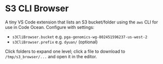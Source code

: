 # S3 CLI Browser

A tiny VS Code extension that lists an S3 bucket/folder using the `aws` CLI for use in Code Ocean.
Configure with settings:
- `s3CliBrowser.bucket` e.g. `pga-genomics-wg-802451596237-us-west-2`
- `s3CliBrowser.prefix` e.g. `dyuan/` (optional)

Click folders to expand one level; click a file to download to `/tmp/s3_browser/...` and open it in the editor.
